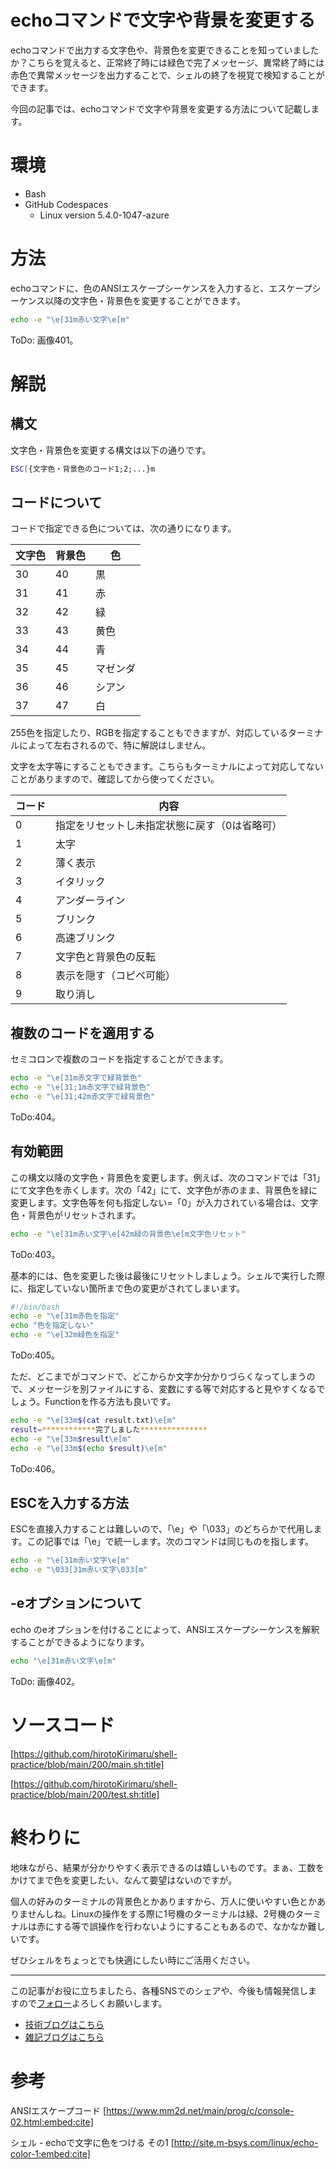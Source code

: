 # echoコマンドで文字や背景を変更する

echoコマンドで出力する文字色や、背景色を変更できることを知っていましたか？こちらを覚えると、正常終了時には緑色で完了メッセージ、異常終了時には赤色で異常メッセージを出力することで、シェルの終了を視覚で検知することができます。
  
今回の記事では、echoコマンドで文字や背景を変更する方法について記載します。
  
# 環境
- Bash
- GitHub Codespaces
    - Linux version 5.4.0-1047-azure

# 方法

echoコマンドに、色のANSIエスケープシーケンスを入力すると、エスケープシーケンス以降の文字色・背景色を変更することができます。
  
```bash
echo -e "\e[31m赤い文字\e[m"
```
  
ToDo: 画像401。
  
# 解説
## 構文

文字色・背景色を変更する構文は以下の通りです。
  
```bash
ESC[{文字色・背景色のコード1;2;...}m
```
  
## コードについて

コードで指定できる色については、次の通りになります。
  
|文字色|背景色|色|
|---|---|---|
|30|40|黒|
|31|41|赤|
|32|42|緑|
|33|43|黄色|
|34|44|青|
|35|45|マゼンダ|
|36|46|シアン|
|37|47|白|
  
255色を指定したり、RGBを指定することもできますが、対応しているターミナルによって左右されるので、特に解説はしません。
  
文字を太字等にすることもできます。こちらもターミナルによって対応してないことがありますので、確認してから使ってください。
  
|コード|内容|
|---|---|
|0|指定をリセットし未指定状態に戻す（0は省略可）|
|1|太字|
|2|薄く表示|
|3|イタリック|
|4|アンダーライン|
|5|ブリンク|
|6|高速ブリンク|
|7|文字色と背景色の反転|
|8|表示を隠す（コピペ可能）|
|9|取り消し|
  
## 複数のコードを適用する

セミコロンで複数のコードを指定することができます。
  
```bash
echo -e "\e[31m赤文字で緑背景色"
echo -e "\e[31;1m赤文字で緑背景色"
echo -e "\e[31;42m赤文字で緑背景色"
```
  
ToDo:404。

## 有効範囲

この構文以降の文字色・背景色を変更します。例えば、次のコマンドでは「31」にて文字色を赤くします。次の「42」にて、文字色が赤のまま、背景色を緑に変更します。文字色等を何も指定しない=「0」が入力されている場合は、文字色・背景色がリセットされます。
  
```bash
echo -e "\e[31m赤い文字\e[42m緑の背景色\e[m文字色リセット"
```
  
ToDo:403。
  
基本的には、色を変更した後は最後にリセットしましょう。シェルで実行した際に、指定していない箇所まで色の変更がされてしまいます。
  
```bash
#!/bin/bash
echo -e "\e[31m赤色を指定"
echo "色を指定しない"
echo -e "\e[32m緑色を指定"
```
  
ToDo:405。
  
ただ、どこまでがコマンドで、どこからか文字か分かりづらくなってしまうので、メッセージを別ファイルにする、変数にする等で対応すると見やすくなるでしょう。Functionを作る方法も良いです。
  
```bash
echo -e "\e[33m$(cat result.txt)\e[m"
result=************完了しました***************
echo -e "\e[33m$result\e[m"
echo -e "\e[33m$(echo $result)\e[m"
```
ToDo:406。

## ESCを入力する方法
  
ESCを直接入力することは難しいので、「\e」や「\033」のどちらかで代用します。この記事では「\e」で統一します。次のコマンドは同じものを指します。
  
```bash
echo -e "\e[31m赤い文字\e[m"
echo -e "\033[31m赤い文字\033[m"
```
  
## -eオプションについて


echo のeオプションを付けることによって、ANSIエスケープシーケンスを解釈することができるようになります。
  
```bash
echo "\e[31m赤い文字\e[m"
```
  
ToDo: 画像402。
  
# ソースコード

[https://github.com/hirotoKirimaru/shell-practice/blob/main/200/main.sh:title]
  
[https://github.com/hirotoKirimaru/shell-practice/blob/main/200/test.sh:title]

# 終わりに

地味ながら、結果が分かりやすく表示できるのは嬉しいものです。まぁ、工数をかけてまで色を変更したい、なんて要望はないのですが。
  
個人の好みのターミナルの背景色とかありますから、万人に使いやすい色とかありませんしね。Linuxの操作をする際に1号機のターミナルは緑、2号機のターミナルは赤にする等で誤操作を行わないようにすることもあるので、なかなか難しいです。
  
ぜひシェルをちょっとでも快適にしたい時にご活用ください。
  
---

この記事がお役に立ちましたら、各種SNSでのシェアや、今後も情報発信しますので[フォロー](https://twitter.com/nainaistar)よろしくお願いします。

- [技術ブログはこちら](https://nainaistar.hatenablog.com)
- [雑記ブログはこちら](https://nainaistar.hateblo.jp)

# 参考

ANSIエスケープコード
[https://www.mm2d.net/main/prog/c/console-02.html:embed:cite]
  
シェル - echoで文字に色をつける その1
[http://site.m-bsys.com/linux/echo-color-1:embed:cite]
